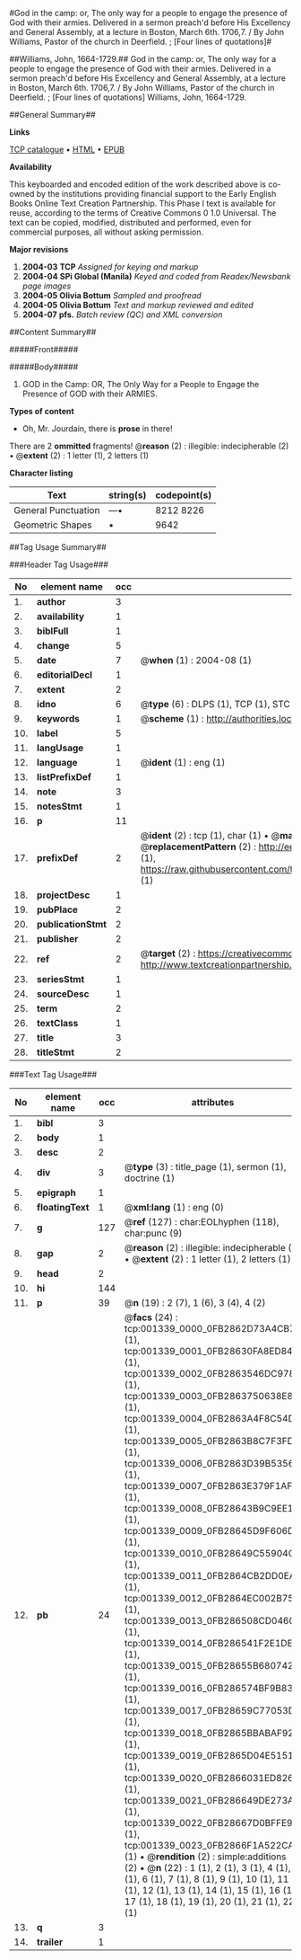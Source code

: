 #God in the camp: or, The only way for a people to engage the presence of God with their armies. Delivered in a sermon preach'd before His Excellency and General Assembly, at a lecture in Boston, March 6th. 1706,7. / By John Williams, Pastor of the church in Deerfield. ; [Four lines of quotations]#

##Williams, John, 1664-1729.##
God in the camp: or, The only way for a people to engage the presence of God with their armies. Delivered in a sermon preach'd before His Excellency and General Assembly, at a lecture in Boston, March 6th. 1706,7. / By John Williams, Pastor of the church in Deerfield. ; [Four lines of quotations]
Williams, John, 1664-1729.

##General Summary##

**Links**

[TCP catalogue](http://www.ota.ox.ac.uk/tcp/)  • 
[HTML](http://tei.it.ox.ac.uk/tcp/Texts-HTML/free/N01/N01122.html)  • 
[EPUB](http://tei.it.ox.ac.uk/tcp/Texts-EPUB/free/N01/N01122.epub)

**Availability**

This keyboarded and encoded edition of the
	       work described above is co-owned by the institutions
	       providing financial support to the Early English Books
	       Online Text Creation Partnership. This Phase I text is
	       available for reuse, according to the terms of Creative
	       Commons 0 1.0 Universal. The text can be copied,
	       modified, distributed and performed, even for
	       commercial purposes, all without asking permission.

**Major revisions**

1. __2004-03__ __TCP__ *Assigned for keying and markup*
1. __2004-04__ __SPi Global (Manila)__ *Keyed and coded from Readex/Newsbank page images*
1. __2004-05__ __Olivia Bottum__ *Sampled and proofread*
1. __2004-05__ __Olivia Bottum__ *Text and markup reviewed and edited*
1. __2004-07__ __pfs.__ *Batch review (QC) and XML conversion*

##Content Summary##

#####Front#####

#####Body#####

1. GOD in the Camp: OR, The Only Way for a People to Engage the Presence of GOD with their ARMIES.

**Types of content**

  * Oh, Mr. Jourdain, there is **prose** in there!

There are 2 **ommitted** fragments! 
 @__reason__ (2) : illegible: indecipherable (2)  •  @__extent__ (2) : 1 letter (1), 2 letters (1)

**Character listing**


|Text|string(s)|codepoint(s)|
|---|---|---|
|General Punctuation|—•|8212 8226|
|Geometric Shapes|▪|9642|

##Tag Usage Summary##

###Header Tag Usage###

|No|element name|occ|attributes|
|---|---|---|---|
|1.|__author__|3||
|2.|__availability__|1||
|3.|__biblFull__|1||
|4.|__change__|5||
|5.|__date__|7| @__when__ (1) : 2004-08 (1)|
|6.|__editorialDecl__|1||
|7.|__extent__|2||
|8.|__idno__|6| @__type__ (6) : DLPS (1), TCP (1), STC (1), NOTIS (1), IMAGE-SET (1), EVANS-CITATION (1)|
|9.|__keywords__|1| @__scheme__ (1) : http://authorities.loc.gov/ (1)|
|10.|__label__|5||
|11.|__langUsage__|1||
|12.|__language__|1| @__ident__ (1) : eng (1)|
|13.|__listPrefixDef__|1||
|14.|__note__|3||
|15.|__notesStmt__|1||
|16.|__p__|11||
|17.|__prefixDef__|2| @__ident__ (2) : tcp (1), char (1)  •  @__matchPattern__ (2) : ([0-9\-]+):([0-9IVX]+) (1), (.+) (1)  •  @__replacementPattern__ (2) : http://eebo.chadwyck.com/downloadtiff?vid=$1&page=$2 (1), https://raw.githubusercontent.com/textcreationpartnership/Texts/master/tcpchars.xml#$1 (1)|
|18.|__projectDesc__|1||
|19.|__pubPlace__|2||
|20.|__publicationStmt__|2||
|21.|__publisher__|2||
|22.|__ref__|2| @__target__ (2) : https://creativecommons.org/publicdomain/zero/1.0/ (1), http://www.textcreationpartnership.org/docs/. (1)|
|23.|__seriesStmt__|1||
|24.|__sourceDesc__|1||
|25.|__term__|2||
|26.|__textClass__|1||
|27.|__title__|3||
|28.|__titleStmt__|2||


###Text Tag Usage###

|No|element name|occ|attributes|
|---|---|---|---|
|1.|__bibl__|3||
|2.|__body__|1||
|3.|__desc__|2||
|4.|__div__|3| @__type__ (3) : title_page (1), sermon (1), doctrine (1)|
|5.|__epigraph__|1||
|6.|__floatingText__|1| @__xml:lang__ (1) : eng (0)|
|7.|__g__|127| @__ref__ (127) : char:EOLhyphen (118), char:punc (9)|
|8.|__gap__|2| @__reason__ (2) : illegible: indecipherable (2)  •  @__extent__ (2) : 1 letter (1), 2 letters (1)|
|9.|__head__|2||
|10.|__hi__|144||
|11.|__p__|39| @__n__ (19) : 2 (7), 1 (6), 3 (4), 4 (2)|
|12.|__pb__|24| @__facs__ (24) : tcp:001339_0000_0FB2862D73A4CB70 (1), tcp:001339_0001_0FB28630FA8ED840 (1), tcp:001339_0002_0FB2863546DC9780 (1), tcp:001339_0003_0FB2863750638E80 (1), tcp:001339_0004_0FB2863A4F8C54D8 (1), tcp:001339_0005_0FB2863B8C7F3FD0 (1), tcp:001339_0006_0FB2863D39B53568 (1), tcp:001339_0007_0FB2863E379F1AF0 (1), tcp:001339_0008_0FB28643B9C9EE18 (1), tcp:001339_0009_0FB28645D9F606D0 (1), tcp:001339_0010_0FB28649C55904C0 (1), tcp:001339_0011_0FB2864CB2DD0EA0 (1), tcp:001339_0012_0FB2864EC002B750 (1), tcp:001339_0013_0FB286508CD04600 (1), tcp:001339_0014_0FB286541F2E1DE0 (1), tcp:001339_0015_0FB28655B6807420 (1), tcp:001339_0016_0FB286574BF9B838 (1), tcp:001339_0017_0FB28659C77053D0 (1), tcp:001339_0018_0FB2865BBABAF920 (1), tcp:001339_0019_0FB2865D04E51510 (1), tcp:001339_0020_0FB2866031ED8268 (1), tcp:001339_0021_0FB286649DE273A0 (1), tcp:001339_0022_0FB28667D0BFFE90 (1), tcp:001339_0023_0FB2866F1A522CA8 (1)  •  @__rendition__ (2) : simple:additions (2)  •  @__n__ (22) : 1 (1), 2 (1), 3 (1), 4 (1), 5 (1), 6 (1), 7 (1), 8 (1), 9 (1), 10 (1), 11 (1), 12 (1), 13 (1), 14 (1), 15 (1), 16 (1), 17 (1), 18 (1), 19 (1), 20 (1), 21 (1), 22 (1)|
|13.|__q__|3||
|14.|__trailer__|1||
